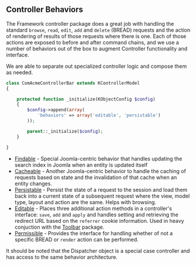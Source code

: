 
## Controller Behaviors

The Framework controller package does a great job with handling the standard `browse`, `read`, `edit`, `add` and `delete` (BREAD) requests and the action of rendering of results of those requests where there is one. Each of those actions are exposed to before and after command chains, and we use a number of behaviors out of the box to augment Controller functionality and interface.

We are able to separate out specialized controller logic and compose them as needed.

```php
class ComAcmeControllerBar extends KControllerModel
{

    protected function _initialize(KObjectConfig $config)
    {
        $config->append(array(
            'behaviors' => array('editable', 'persistable')
        ));

        parent::_initialize($config);
    }

}
```

+ [Findable](https://github.com/nooku/nooku-framework/blob/master/code/libraries/koowa/components/com_koowa/controller/behavior/findable.php) - Special Joomla-centric behavior that handles updating the search index in Joomla when an entity is updated itself
+ [Cacheable](https://github.com/nooku/nooku-framework/blob/master/code/libraries/koowa/components/com_koowa/controller/behavior/cacheable.php) - Another Joomla-centric behavior to handle the caching of requests based on state and the invalidation of that cache when an entity changes.
+ [Persistable](https://github.com/nooku/nooku-framework/blob/master/code/libraries/koowa/libraries/controller/behavior/persistable.php#L16) - Persist the state of a request to the session and load them back into a current state of a subsequent request where the view, model type, layout and action are the same. Helps with browsing.
+ [Editable](https://github.com/nooku/nooku-framework/blob/master/code/libraries/koowa/libraries/controller/behavior/editable.php#L16) - Places three additional action methods in a controller's interface: `save`, `add` and `apply` and handles setting and retrieving the redirect URL based on the `referrer` cookie information. Used in heavy conjuction with the [Toolbar](https://github.com/nooku/nooku-framework/tree/master/code/libraries/koowa/libraries/controller/toolbar) package.
+ [Permissible](https://github.com/nooku/nooku-framework/blob/master/code/libraries/koowa/libraries/controller/behavior/permissible.php) - Provides the interface for handling whether of not a specific BREAD or `render` action can be performed.

It should be noted that the Dispatcher object is a special case controller and has access to the same behavior architecture.

